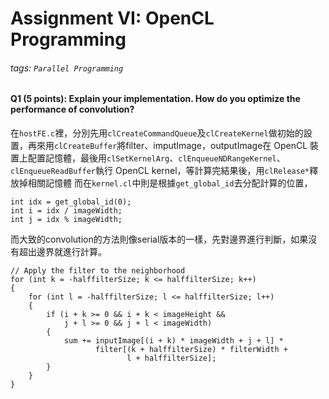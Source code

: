 # Assignment VI: OpenCL Programming
###### tags: `Parallel Programming`

#### Q1 (5 points): Explain your implementation. How do you optimize the performance of convolution?
在`hostFE.c`裡，分別先用`clCreateCommandQueue`及`clCreateKernel`做初始的設置，再來用`clCreateBuffer`將filter、imputImage，outputImage在 OpenCL 裝置上配置記憶體，最後用`clSetKernelArg`、`clEnqueueNDRangeKernel`、`clEnqueueReadBuffer`執行 OpenCL kernel，等計算完結果後，用`clRelease*`釋放掉相關記憶體
而在`kernel.cl`中則是根據`get_global_id`去分配計算的位置，
```c=
int idx = get_global_id(0);
int i = idx / imageWidth;
int j = idx % imageWidth;
```
而大致的convolution的方法則像serial版本的一樣，先對邊界進行判斷，如果沒有超出邊界就進行計算。
```c=
// Apply the filter to the neighborhood
for (int k = -halffilterSize; k <= halffilterSize; k++)
{
    for (int l = -halffilterSize; l <= halffilterSize; l++)
    {
        if (i + k >= 0 && i + k < imageHeight &&
            j + l >= 0 && j + l < imageWidth)
        {
            sum += inputImage[(i + k) * imageWidth + j + l] *
                   filter[(k + halffilterSize) * filterWidth +
                          l + halffilterSize];
        }
    }
}
```
